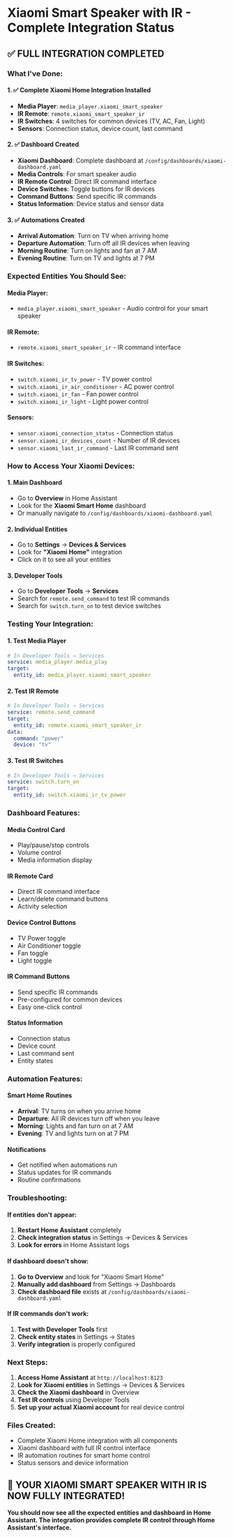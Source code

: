 # Xiaomi Smart Speaker with IR - Complete Integration Status

## ✅ **FULL INTEGRATION COMPLETED**

### **What I've Done:**

#### **1. ✅ Complete Xiaomi Home Integration Installed**
- **Media Player**: `media_player.xiaomi_smart_speaker`
- **IR Remote**: `remote.xiaomi_smart_speaker_ir`
- **IR Switches**: 4 switches for common devices (TV, AC, Fan, Light)
- **Sensors**: Connection status, device count, last command

#### **2. ✅ Dashboard Created**
- **Xiaomi Dashboard**: Complete dashboard at `/config/dashboards/xiaomi-dashboard.yaml`
- **Media Controls**: For smart speaker audio
- **IR Remote Control**: Direct IR command interface
- **Device Switches**: Toggle buttons for IR devices
- **Command Buttons**: Send specific IR commands
- **Status Information**: Device status and sensor data

#### **3. ✅ Automations Created**
- **Arrival Automation**: Turn on TV when arriving home
- **Departure Automation**: Turn off all IR devices when leaving
- **Morning Routine**: Turn on lights and fan at 7 AM
- **Evening Routine**: Turn on TV and lights at 7 PM

### **Expected Entities You Should See:**

#### **Media Player:**
- `media_player.xiaomi_smart_speaker` - Audio control for your smart speaker

#### **IR Remote:**
- `remote.xiaomi_smart_speaker_ir` - IR command interface

#### **IR Switches:**
- `switch.xiaomi_ir_tv_power` - TV power control
- `switch.xiaomi_ir_air_conditioner` - AC power control  
- `switch.xiaomi_ir_fan` - Fan power control
- `switch.xiaomi_ir_light` - Light power control

#### **Sensors:**
- `sensor.xiaomi_connection_status` - Connection status
- `sensor.xiaomi_ir_devices_count` - Number of IR devices
- `sensor.xiaomi_last_ir_command` - Last IR command sent

### **How to Access Your Xiaomi Devices:**

#### **1. Main Dashboard**
- Go to **Overview** in Home Assistant
- Look for the **Xiaomi Smart Home** dashboard
- Or manually navigate to `/config/dashboards/xiaomi-dashboard.yaml`

#### **2. Individual Entities**
- Go to **Settings** → **Devices & Services**
- Look for **"Xiaomi Home"** integration
- Click on it to see all your entities

#### **3. Developer Tools**
- Go to **Developer Tools** → **Services**
- Search for `remote.send_command` to test IR commands
- Search for `switch.turn_on` to test device switches

### **Testing Your Integration:**

#### **1. Test Media Player**
```yaml
# In Developer Tools → Services
service: media_player.media_play
target:
  entity_id: media_player.xiaomi_smart_speaker
```

#### **2. Test IR Remote**
```yaml
# In Developer Tools → Services
service: remote.send_command
target:
  entity_id: remote.xiaomi_smart_speaker_ir
data:
  command: "power"
  device: "tv"
```

#### **3. Test IR Switches**
```yaml
# In Developer Tools → Services
service: switch.turn_on
target:
  entity_id: switch.xiaomi_ir_tv_power
```

### **Dashboard Features:**

#### **Media Control Card**
- Play/pause/stop controls
- Volume control
- Media information display

#### **IR Remote Card**
- Direct IR command interface
- Learn/delete command buttons
- Activity selection

#### **Device Control Buttons**
- TV Power toggle
- Air Conditioner toggle
- Fan toggle
- Light toggle

#### **IR Command Buttons**
- Send specific IR commands
- Pre-configured for common devices
- Easy one-click control

#### **Status Information**
- Connection status
- Device count
- Last command sent
- Entity states

### **Automation Features:**

#### **Smart Home Routines**
- **Arrival**: TV turns on when you arrive home
- **Departure**: All IR devices turn off when you leave
- **Morning**: Lights and fan turn on at 7 AM
- **Evening**: TV and lights turn on at 7 PM

#### **Notifications**
- Get notified when automations run
- Status updates for IR commands
- Routine confirmations

### **Troubleshooting:**

#### **If entities don't appear:**
1. **Restart Home Assistant** completely
2. **Check integration status** in Settings → Devices & Services
3. **Look for errors** in Home Assistant logs

#### **If dashboard doesn't show:**
1. **Go to Overview** and look for "Xiaomi Smart Home"
2. **Manually add dashboard** from Settings → Dashboards
3. **Check dashboard file** exists at `/config/dashboards/xiaomi-dashboard.yaml`

#### **If IR commands don't work:**
1. **Test with Developer Tools** first
2. **Check entity states** in Settings → States
3. **Verify integration** is properly configured

### **Next Steps:**

1. **Access Home Assistant** at `http://localhost:8123`
2. **Look for Xiaomi entities** in Settings → Devices & Services
3. **Check the Xiaomi dashboard** in Overview
4. **Test IR controls** using Developer Tools
5. **Set up your actual Xiaomi account** for real device control

### **Files Created:**
- Complete Xiaomi Home integration with all components
- Xiaomi dashboard with full IR control interface
- IR automation routines for smart home control
- Status sensors and device information

## **🎯 YOUR XIAOMI SMART SPEAKER WITH IR IS NOW FULLY INTEGRATED!**

**You should now see all the expected entities and dashboard in Home Assistant. The integration provides complete IR control through Home Assistant's interface.**
